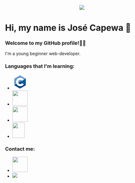 <div id="header" align="center"><img src="https://media4.giphy.com/media/l0HlNaQ6gWfllcjDO/giphy.gif" width="200"/></div>

# Hi, my name is José Capewa 👋 
### Welcome to my GitHub profile!:tea::cake:
I'm a young beginner web-developer. 
### Languages that I'm learning:
+ <a href="w3schools.com/c"><img src="https://raw.githubusercontent.com/github/explore/f3e22f0dca2be955676bc70d6214b95b13354ee8/topics/c/c.png" style="width:50px;height:50px"></a>
+ <a href="html.com"><img src="https://cdn-icons-png.flaticon.com/512/5968/5968267.png" style="width:50px;height:50px"></a>
+ <a href="javascript.com"><img src="https://static.javatpoint.com/images/javascript/javascript_logo.png" style="width:50px;height:50px"></a>
+ <a href="w3schools.com/css"><img src="https://upload.wikimedia.org/wikipedia/commons/thumb/d/d5/CSS3_logo_and_wordmark.svg/1200px-CSS3_logo_and_wordmark.svg.png" style="width:40px;height:50px"></a>

### Contact me:

+ <a href="www.facebook.com/jose.capewa.3"><img src="https://louisville.edu/mcconnellcenter/images/facebook_logos_PNG19748.png" style="width:50px;height:50px"></a>
+ <a href="www.instagram.com/capewajose56"><img src="https://upload.wikimedia.org/wikipedia/commons/thumb/a/a5/Instagram_icon.png/2048px-Instagram_icon.png" width="50px" heigth="50px"></a>
